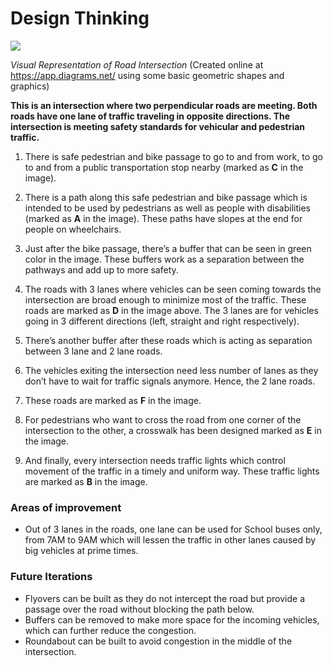 ﻿# Design Thinking


![](Aspose.Words.a1027eb5-e5f0-4258-889b-dbb616bb2fe2.001.png)

*Visual Representation of Road Intersection* (Created online at https://app.diagrams.net/ using some basic geometric shapes and graphics)


**This is an intersection where two perpendicular roads are meeting. Both roads have one lane of traffic traveling in opposite directions. The intersection is meeting safety standards for vehicular and pedestrian traffic.**

1. There is safe pedestrian and bike passage to go to and from work, to go to and from a public transportation stop nearby (marked as **C** in the image). 

2. There is a path along this safe pedestrian and bike passage which is intended to be used by pedestrians as well as people with disabilities (marked as **A** in the image). These paths have slopes at the end for people on wheelchairs.

3. Just after the bike passage, there’s a buffer that can be seen in green color in the image. These buffers work as a separation between the pathways and add up to more safety.

4. The roads with 3 lanes where vehicles can be seen coming towards the intersection are broad enough to minimize most of the traffic. These roads are marked as **D** in the image above. The 3 lanes are for vehicles going in 3 different directions (left, straight and right respectively).

5. There’s another buffer after these roads which is acting as separation between 3 lane and 2 lane roads.

6. The vehicles exiting the intersection need less number of lanes as they don’t have to wait for traffic signals anymore. Hence, the 2 lane roads.

7. These roads are marked as **F** in the image.

8. For pedestrians who want to cross the road from one corner of the intersection to the other, a crosswalk has been designed marked as **E** in the image.

9. And finally, every intersection needs traffic lights which control movement of the traffic in a timely and uniform way. These traffic lights are marked as **B** in the image.

### Areas of improvement

- Out of 3 lanes in the roads, one lane can be used for School buses only, from 7AM to 9AM which will lessen the traffic in other lanes caused by big vehicles at prime times.

### Future Iterations

- Flyovers can be built as they do not intercept the road but provide a passage over the road without blocking the path below.
- Buffers can be removed to make more space for the incoming vehicles, which can further reduce the congestion.
- Roundabout can be built to avoid congestion in the middle of the intersection.

